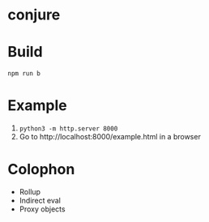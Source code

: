 # conjure

# Build

`npm run b`

# Example

1. `python3 -m http.server 8000`
2. Go to http://localhost:8000/example.html in a browser

# Colophon

- Rollup
- Indirect eval
- Proxy objects
